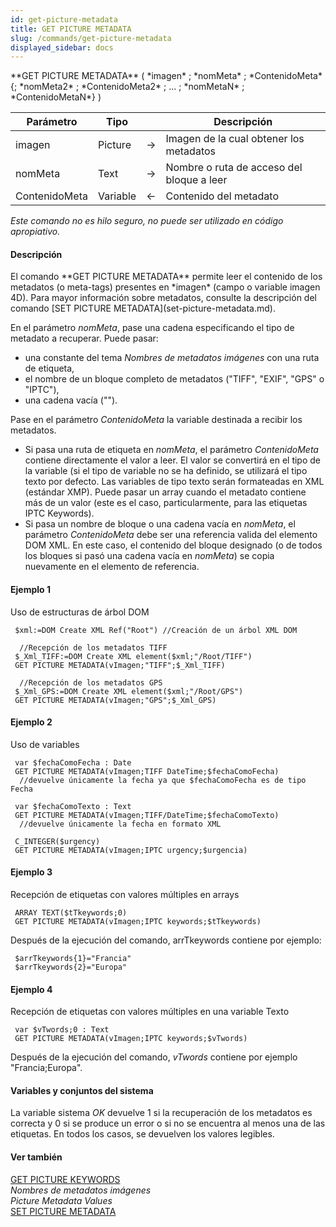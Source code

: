 ```yaml
---
id: get-picture-metadata
title: GET PICTURE METADATA
slug: /commands/get-picture-metadata
displayed_sidebar: docs
---
```


<!--REF #_command_.GET PICTURE METADATA.Syntax-->**GET PICTURE METADATA** ( *imagen* ; *nomMeta* ; *ContenidoMeta* {; *nomMeta2* ; *ContenidoMeta2* ; ... ; *nomMetaN* ; *ContenidoMetaN*} )<!-- END REF-->
<!--REF #_command_.GET PICTURE METADATA.Params-->
| Parámetro | Tipo |  | Descripción |
| --- | --- | --- | --- |
| imagen | Picture | &#8594;  | Imagen de la cual obtener los metadatos |
| nomMeta | Text | &#8594;  | Nombre o ruta de acceso del bloque a leer |
| ContenidoMeta | Variable | &#8592; | Contenido del metadato |

<!-- END REF-->

*Este comando no es hilo seguro, no puede ser utilizado en código apropiativo.*


#### Descripción 

<!--REF #_command_.GET PICTURE METADATA.Summary-->El comando **GET PICTURE METADATA** permite leer el contenido de los metadatos (o meta-tags) presentes en *imagen* (campo o variable imagen 4D).<!-- END REF--> Para mayor información sobre metadatos, consulte la descripción del comando [SET PICTURE METADATA](set-picture-metadata.md).

En el parámetro *nomMeta*, pase una cadena especificando el tipo de metadato a recuperar. Puede pasar:

* una constante del tema *Nombres de metadatos imágenes* con una ruta de etiqueta,
* el nombre de un bloque completo de metadatos ("TIFF", "EXIF", "GPS" o "IPTC"),
* una cadena vacía ("").

Pase en el parámetro *ContenidoMeta* la variable destinada a recibir los metadatos. 

* Si pasa una ruta de etiqueta en *nomMeta*, el parámetro *ContenidoMeta* contiene directamente el valor a leer. El valor se convertirá en el tipo de la variable (si el tipo de variable no se ha definido, se utilizará el tipo texto por defecto. Las variables de tipo texto serán formateadas en XML (estándar XMP). Puede pasar un array cuando el metadato contiene más de un valor (este es el caso, particularmente, para las etiquetas IPTC Keywords).
* Si pasa un nombre de bloque o una cadena vacía en *nomMeta*, el parámetro *ContenidoMeta* debe ser una referencia valida del elemento DOM XML. En este caso, el contenido del bloque designado (o de todos los bloques si pasó una cadena vacía en *nomMeta*) se copia nuevamente en el elemento de referencia.

#### Ejemplo 1 

Uso de estructuras de árbol DOM

```4d
 $xml:=DOM Create XML Ref("Root") //Creación de un árbol XML DOM
 
  //Recepción de los metadatos TIFF
 $_Xml_TIFF:=DOM Create XML element($xml;"/Root/TIFF")
 GET PICTURE METADATA(vImagen;"TIFF";$_Xml_TIFF)
 
  //Recepción de los metadatos GPS
 $_Xml_GPS:=DOM Create XML element($xml;"/Root/GPS")
 GET PICTURE METADATA(vImagen;"GPS";$_Xml_GPS)
```

#### Ejemplo 2 

Uso de variables

```4d
 var $fechaComoFecha : Date
 GET PICTURE METADATA(vImagen;TIFF DateTime;$fechaComoFecha)
  //devuelve únicamente la fecha ya que $fechaComoFecha es de tipo Fecha
 
 var $fechaComoTexto : Text
 GET PICTURE METADATA(vImagen;TIFF/DateTime;$fechaComoTexto)
  //devuelve únicamente la fecha en formato XML
 
 C_INTEGER($urgency)
 GET PICTURE METADATA(vImagen;IPTC urgency;$urgencia)
```

#### Ejemplo 3 

Recepción de etiquetas con valores múltiples en arrays

```4d
 ARRAY TEXT($tTkeywords;0)
 GET PICTURE METADATA(vImagen;IPTC keywords;$tTkeywords)
```

Después de la ejecución del comando, arrTkeywords contiene por ejemplo:   

```4d
 $arrTkeywords{1}="Francia"
 $arrTkeywords{2}="Europa"
```

#### Ejemplo 4 

Recepción de etiquetas con valores múltiples en una variable Texto

```4d
 var $vTwords;0 : Text
 GET PICTURE METADATA(vImagen;IPTC keywords;$vTwords)
```

Después de la ejecución del comando, *vTwords* contiene por ejemplo "Francia;Europa".

#### Variables y conjuntos del sistema 

La variable sistema *OK* devuelve 1 si la recuperación de los metadatos es correcta y 0 si se produce un error o si no se encuentra al menos una de las etiquetas. En todos los casos, se devuelven los valores legibles.

#### Ver también 

[GET PICTURE KEYWORDS](get-picture-keywords.md)  
*Nombres de metadatos imágenes*  
*Picture Metadata Values*  
[SET PICTURE METADATA](set-picture-metadata.md)  